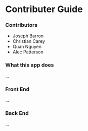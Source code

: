 # Contributer Guide


### Contributors
- Joseph Barron
- Christian Carey
- Quan Nguyen
- Alec Patterson

### What this app does
...


### Front End
...

### Back End
...
